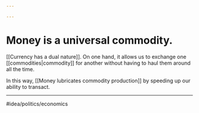 ```yaml
---

---
```

# Money is a universal commodity. 
[[Currency has a dual nature]]. On one hand, it allows us to exchange one [[commodities|commodity]] for another without having to haul them around all the time. 

In this way, [[Money lubricates commodity production]] by speeding up our ability to transact. 

---
#idea/politics/economics 